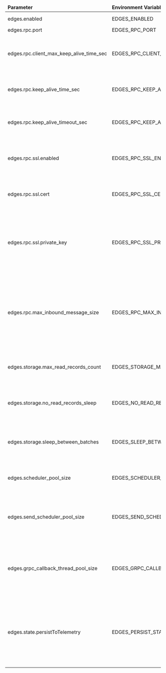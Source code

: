 <table>
  <thead>
      <tr>
          <td style="width: 25%"><b>Parameter</b></td><td style="width: 30%"><b>Environment Variable</b></td><td style="width: 15%"><b>Default Value</b></td><td style="width: 30%"><b>Description</b></td>
      </tr>
  </thead>
  <tbody>
      <tr>
          <td>edges.enabled</td>
          <td>EDGES_ENABLED</td>
          <td>true</td>
          <td>Enable/disable Edge instance</td>
      </tr>
      <tr>
          <td>edges.rpc.port</td>
          <td>EDGES_RPC_PORT</td>
          <td>7070</td>
          <td>RPC port bind</td>
      </tr>
      <tr>
          <td>edges.rpc.client_max_keep_alive_time_sec</td>
          <td>EDGES_RPC_CLIENT_MAX_KEEP_ALIVE_TIME_SEC</td>
          <td>1</td>
          <td>Maximum time of keep alive client RPC connection. Time in seconds</td>
      </tr>
      <tr>
          <td>edges.rpc.keep_alive_time_sec</td>
          <td>EDGES_RPC_KEEP_ALIVE_TIME_SEC</td>
          <td>10</td>
          <td>Maximum time of keep alive connection. Time in seconds</td>
      </tr>
      <tr>
          <td>edges.rpc.keep_alive_timeout_sec</td>
          <td>EDGES_RPC_KEEP_ALIVE_TIMEOUT_SEC</td>
          <td>5</td>
          <td>Timeout of keep alive RPC connection. Time in seconds</td>
      </tr>
      <tr>
          <td>edges.rpc.ssl.enabled</td>
          <td>EDGES_RPC_SSL_ENABLED</td>
          <td>false</td>
          <td>Enable/disable SSL support. Enable TLS communication between cloud and edge</td>
      </tr>
      <tr>
          <td>edges.rpc.ssl.cert</td>
          <td>EDGES_RPC_SSL_CERT</td>
          <td>certChainFile.pem</td>
          <td>Cert file to be used during TLS connectivity to cloud</td>
      </tr>
      <tr>
          <td>edges.rpc.ssl.private_key</td>
          <td>EDGES_RPC_SSL_PRIVATE_KEY</td>
          <td>privateKeyFile.pem</td>
          <td>Private key file associated with the Cert certificate. This key is used in the encryption process during a secure connection</td>
      </tr>
      <tr>
          <td>edges.rpc.max_inbound_message_size</td>
          <td>EDGES_RPC_MAX_INBOUND_MESSAGE_SIZE</td>
          <td>4194304</td>
          <td>Maximum size (in bytes) of inbound messages that cloud can handle from edge. By default, it can handle messages up to 4 Megabytes</td>
      </tr>
      <tr>
          <td>edges.storage.max_read_records_count</td>
          <td>EDGES_STORAGE_MAX_READ_RECORDS_COUNT</td>
          <td>50</td>
          <td>Max records of edge event to read from DB and sent to edge</td>
      </tr>
      <tr>
          <td>edges.storage.no_read_records_sleep</td>
          <td>EDGES_NO_READ_RECORDS_SLEEP</td>
          <td>1000</td>
          <td>Number of milliseconds to wait before next check of edge events in DB</td>
      </tr>
      <tr>
          <td>edges.storage.sleep_between_batches</td>
          <td>EDGES_SLEEP_BETWEEN_BATCHES</td>
          <td>10000</td>
          <td>Number of milliseconds to wait before resend failed batch of edge events to edge</td>
      </tr>
      <tr>
          <td>edges.scheduler_pool_size</td>
          <td>EDGES_SCHEDULER_POOL_SIZE</td>
          <td>1</td>
          <td>Number of threads that used to check DB for edge events</td>
      </tr>
      <tr>
          <td>edges.send_scheduler_pool_size</td>
          <td>EDGES_SEND_SCHEDULER_POOL_SIZE</td>
          <td>1</td>
          <td>Number of threads that used to send downlink messages to edge over gRPC</td>
      </tr>
      <tr>
          <td>edges.grpc_callback_thread_pool_size</td>
          <td>EDGES_GRPC_CALLBACK_POOL_SIZE</td>
          <td>1</td>
          <td>Number of threads that used to convert edge events from DB into downlink message and send them for delivery</td>
      </tr>
      <tr>
          <td>edges.state.persistToTelemetry</td>
          <td>EDGES_PERSIST_STATE_TO_TELEMETRY</td>
          <td>false</td>
          <td>Persist state of edge (active, last connect, last disconnect) into timeseries or attributes tables. 'false' means to store edge state into attributes table</td>
      </tr>
  </tbody>
</table>
